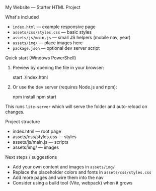 My Website — Starter HTML Project

What's included
- `index.html` — example responsive page
- `assets/css/styles.css` — basic styles
- `assets/js/main.js` — small JS helpers (mobile nav, year)
- `assets/img/` — place images here
- `package.json` — optional dev server script

Quick start (Windows PowerShell)

1) Preview by opening the file in your browser:

   start .\index.html

2) Or use the dev server (requires Node.js and npm):

   npm install
   npm start

This runs `lite-server` which will serve the folder and auto-reload on changes.

Project structure

- index.html — root page
- assets/css/styles.css — styles
- assets/js/main.js — scripts
- assets/img/ — images

Next steps / suggestions
- Add your own content and images in `assets/img/`
- Replace the placeholder colors and fonts in `assets/css/styles.css`
- Add more pages and wire them into the nav
- Consider using a build tool (Vite, webpack) when it grows

